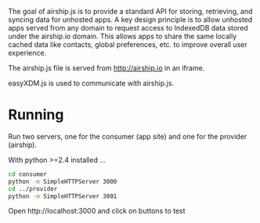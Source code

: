 The goal of airship.js is to provide a standard API for storing, retrieving, and syncing
data for unhosted apps. A key design principle is to allow unhosted apps served from any 
domain to request access to IndexedDB data stored under the airship.io domain. This 
allows apps to share the same locally cached data like contacts, global preferences, etc. 
to improve overall user experience.

The airship.js file is served from http://airship.io in an iframe.

easyXDM.js is used to communicate with airship.js.




# Running

Run two servers, one for the consumer (app site) and one for the provider (airship).

With python >=2.4 installed ...

```bash
cd consumer
python -m SimpleHTTPServer 3000
cd ../provider
python -m SimpleHTTPServer 3001
```

Open http://localhost:3000 and click on buttons to test
